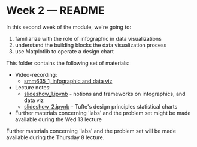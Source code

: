 # Week 2 — README

In this second week of the module, we're going to:

1. familiarize with the role of infographic in data visualizations
2. understand the building blocks the data visualization process
3. use Matplotlib to operate a design chart

This folder contains the following set of materials:

- Video-recording:
  - [smm635_1, infographic and data viz](https://web.microsoftstream.com/video/58eada1b-bfac-4540-8a50-d50a55610bb1)
- Lecture notes:
  - [slideshow_1.ipynb](slideshow_1.ipynb) - notions and frameworks on 
    infographics, and data viz
  - [slideshow_2.ipynb](slideshow_2.ipynb) - Tufte's design principles
    statistical charts
- Further materials concerning 'labs' and the problem set might be made 
  available during the Wed 13 lecture

Further materials concerning 'labs' and the problem set will be made available
during the Thursday 8 lecture.
